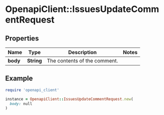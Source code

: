 # OpenapiClient::IssuesUpdateCommentRequest

## Properties

| Name | Type | Description | Notes |
| ---- | ---- | ----------- | ----- |
| **body** | **String** | The contents of the comment. |  |

## Example

```ruby
require 'openapi_client'

instance = OpenapiClient::IssuesUpdateCommentRequest.new(
  body: null
)
```


